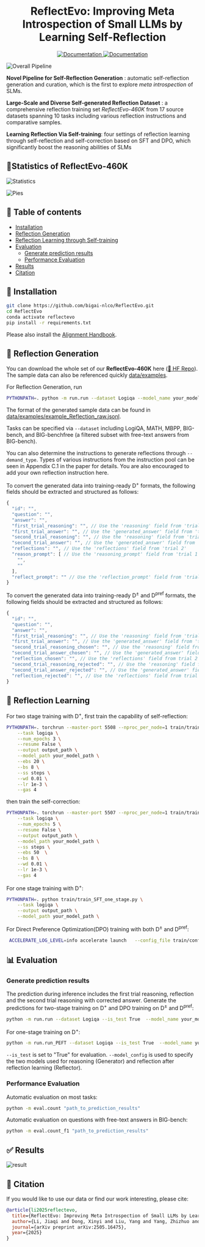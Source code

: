 <h1 align="center">ReflectEvo: Improving Meta Introspection of Small LLMs  by Learning Self-Reflection</h1>

  
<p align="center">
    <a href="https://huggingface.co/datasets/bigai-nlco/ReflectionEvo">
        <img alt="Documentation" src="https://img.shields.io/badge/Dataset-HF Data-yellow.svg">
    </a>
    <a href="https://arxiv.org/abs/2505.16475">
        <img alt="Documentation" src="https://img.shields.io/badge/Paper-arXiv-red.svg">
    </a>
</p>


![Overall Pipeline](assets/overall.png)

**Novel Pipeline for Self-Reflection Generation** : automatic self-reflection generation and curation, which is the first to explore *meta introspection* of SLMs.

**Large-Scale and Diverse Self-generated Reflection Dataset** : a comprehensive reflection training set *ReflectEvo-460K* from 17 source datasets spanning 10 tasks including various reflection instructions and comparative samples.

**Learning Reflection Via Self-training**: four settings of reflection learning through self-reflection and self-correction based on SFT and DPO, which significantly boost the reasoning abilities of SLMs


## 📌Statistics of ReflectEvo-460K
![Statistics](assets/statistics.png)

![Pies](assets/pies.png)


## 📖 Table of contents
- [Installation](#installation)
- [Reflection Generation](#reflection-generation)
- [Reflection Learning through Self-training](#training-guide)
- [Evaluation](#evaluation)
  - [Generate prediction results](#generate-results)
  - [Performance Evaluation](#evaluate-performance)
- [Results](#results)
- [Citation](#citation)

  
## 💁 Installation

   ```bash
   git clone https://github.com/bigai-nlco/ReflectEvo.git
   cd ReflectEvo
   conda activate reflectevo
   pip install -r requirements.txt
   ```

Please also install the [Alignment Handbook](https://github.com/huggingface/alignment-handbook).
   
## 🤔 Reflection Generation

You can download the whole set of our **ReflectEvo-460K** here  ([🤗 HF Repo](https://huggingface.co/datasets/bigai-nlco/ReflectionEvo)). The sample data can also be referenced quickly [data/examples](data/examples).

For Reflection Generation, run
```bash
PYTHONPATH=. python -m run.run --dataset Logiqa --model_name your_model_path --demand_type reflection_instruction_type
```

The format of the generated sample data can be found in [data/examples/example_Reflection_raw.jsonl](data/examples/example_Reflection_raw.jsonl).

Tasks can be specified via `--dataset` including LogiQA, MATH, MBPP, BIG-bench, and BIG-benchfree (a filtered subset with free-text answers from BIG-bench).

You can also determine the instructions to generate reflections through `--demand_type`.  Types of various instructions from the instruction pool can be seen in Appendix C.1 in the paper for details. You are also encouraged to add your own reflection instruction here.

To convert the generated data into training-ready D<sup>+</sup> formats, the following fields should be extracted and structured as follows:


```js
{
  "id": "",
  "question": "",
  "answer": "",
  "first_trial_reasoning": "", // Use the 'reasoning' field from 'trial 1'
  "first_trial_answer": "", // Use the 'generated_answer' field from 'trial 1'
  "second_trial_reasoning": "", // Use the 'reasoning' field from 'trial 2'
  "second_trial_answer": "", // Use the 'generated_answer' field from 'trial 2'
  "reflections": "", // Use the 'reflections' field from 'trial 2'
  "reason_prompt": [ // Use the 'reasoning_prompt' field from 'trial 1'
    "",
    ""
  ],
  "reflect_prompt": "" // Use the 'reflection_prompt' field from 'trial 2'
}
```

To convert the generated data into training-ready D<sup>±</sup> and D<sup>pref</sup> formats, the following fields should be extracted and structured as follows:

```js
{
  "id": "",
  "question": "",
  "answer": "",
  "first_trial_reasoning": "", // Use the 'reasoning' field from 'trial 1'
  "first_trial_answer": "", // Use the 'generated_answer' field from 'trial 1'
  "second_trial_reasoning_chosen": "", // Use the 'reasoning' field from trial 2 in the preferred sample
  "second_trial_answer_chosen": "", // Use the 'generated_answer' field from trial 2 in the preferred sample
  "reflection_chosen": "", // Use the 'reflections' field from trial 2 in the preferred sample
  "second_trial_reasoning_rejected": "", // Use the 'reasoning' field from trial 2 in the non-preferred sample
  "second_trial_answer_rejected": "", // Use the 'generated_answer' field from trial 2 in the non-preferred sample
  "reflection_rejected": "", // Use the 'reflections' field from trial 2 in the non-preferred output
}
```

## 🚀 Reflection Learning

For two stage training with D<sup>+</sup>, first train the capability of self-reflection:

```bash
PYTHONPATH=. torchrun --master-port 5508 --nproc_per_node=1 train/train_SFT_two_stage_1.py \
    --task logiqa \
    --num_epochs 3 \
    --resume False \
    --output output_path \
    --model_path your_model_path \
    --ebs 20 \
    --bs 8 \
    --ss steps \
    --wd 0.01 \
    --lr 1e-3 \
    --gas 4
```

then train the self-correction:
```bash
PYTHONPATH=. torchrun --master-port 5507 --nproc_per_node=1 train/train_SFT_two_stage_2.py  \
    --task logiqa \
    --num_epochs 5 \
    --resume False \
    --output output_path \
    --model_path your_model_path \
    --ss steps \
    --ebs 50  \
    --bs 8 \
    --wd 0.01 \
    --lr 1e-3 \
    --gas 4
```

For one stage training with D<sup>+</sup>:
```bash
PYTHONPATH=. python train/train_SFT_one_stage.py \
    --task logiqa \
    --output output_path \
    --model_path your_model_path \
```

For Direct Preference Optimization(DPO) training with both D<sup>±</sup> and D<sup>pref</sup>:
```bash
 ACCELERATE_LOG_LEVEL=info accelerate launch   --config_file train/config/deepspeed_zero3.yaml   --num_processes=4   train/train_DPO.py   --data_path train_data_path   train/config/DPO_train_config.yaml
```

## 📊 Evaluation
### Generate prediction results
The prediction during inference includes the first trial reasoning, reflection and the second trial reasoning with corrected answer. 
Generate the predictions for two-stage training on D<sup>+</sup> and DPO training on D<sup>±</sup> and D<sup>pref</sup>:

```bash
python -m run.run --dataset Logiqa --is_test True  --model_name your_model_path --model_config model_config
```
For one-stage training on D<sup>+</sup>:

```bash
python -m run.run_PEFT --dataset Logiqa --is_test True  --model_name your_model_path --model_config model_config
```

`--is_test` is set to "True" for evaluation. `--model_config` is used to specify the two models used for reasoning (Generator) and reflection after reflection learning (Reflector).

### Performance Evaluation

Automatic evaluation on most tasks:

```bash
python -m eval.count "path_to_prediction_results"
```

Automatic evaluation on questions with free-text answers in BIG-bench:

```bash
python -m eval.count_f1 "path_to_prediction_results"
```

## ✅ Results

![result](assets/result.png)


## 📝 Citation
If you would like to use our data or find our work interesting, please cite:
```bibtex
@article{li2025reflectevo,
  title={ReflectEvo: Improving Meta Introspection of Small LLMs by Learning Self-Reflection},
  author={Li, Jiaqi and Dong, Xinyi and Liu, Yang and Yang, Zhizhuo and Wang, Quansen and Wang, Xiaobo and Zhu, SongChun and Jia, Zixia and Zheng, Zilong},
  journal={arXiv preprint arXiv:2505.16475},
  year={2025}
}
```

